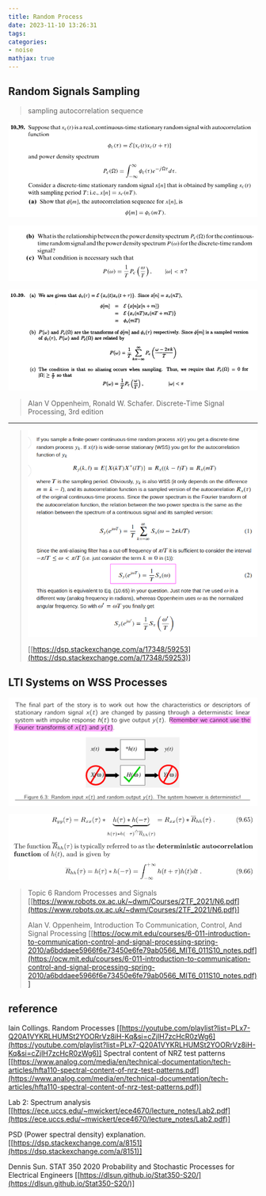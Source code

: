 ```yaml
---
title: Random Process
date: 2023-11-10 13:26:31
tags:
categories:
- noise
mathjax: true
---
```




## Random Signals Sampling

> sampling autocorrelation sequence

![image-20240428162643394](random/image-20240428162643394.png)

![image-20240428162655969](random/image-20240428162655969.png)

![image-20240428162735492](random/image-20240428162735492.png)

> Alan V Oppenheim, Ronald W. Schafer. Discrete-Time Signal Processing, 3rd edition



---

> ![image-20240428161506523](random/image-20240428161506523.png)
>
> [[https://dsp.stackexchange.com/a/17348/59253](https://dsp.stackexchange.com/a/17348/59253)]





## LTI Systems on WSS Processes

![image-20240427162827347](random/image-20240427162827347.png)

![image-20240427170024123](random/image-20240427170024123.png)



> Topic 6 Random Processes and Signals [[https://www.robots.ox.ac.uk/~dwm/Courses/2TF_2021/N6.pdf](https://www.robots.ox.ac.uk/~dwm/Courses/2TF_2021/N6.pdf)]
>
> Alan V. Oppenheim, Introduction To Communication, Control, And Signal Processing [[https://ocw.mit.edu/courses/6-011-introduction-to-communication-control-and-signal-processing-spring-2010/a6bddaee5966f6e73450e6fe79ab0566_MIT6_011S10_notes.pdf](https://ocw.mit.edu/courses/6-011-introduction-to-communication-control-and-signal-processing-spring-2010/a6bddaee5966f6e73450e6fe79ab0566_MIT6_011S10_notes.pdf)]







## reference

Iain Collings. Random Processes [[https://youtube.com/playlist?list=PLx7-Q20A1VYKRLHUMSt2YOORrVz8iH-Kq&si=cZjlH7zcHcR0zWg6](https://youtube.com/playlist?list=PLx7-Q20A1VYKRLHUMSt2YOORrVz8iH-Kq&si=cZjlH7zcHcR0zWg6)]
Spectral content of NRZ test patterns [[https://www.analog.com/media/en/technical-documentation/tech-articles/hfta110-spectral-content-of-nrz-test-patterns.pdf](https://www.analog.com/media/en/technical-documentation/tech-articles/hfta110-spectral-content-of-nrz-test-patterns.pdf)]

Lab 2: Spectrum analysis [[https://ece.uccs.edu/~mwickert/ece4670/lecture_notes/Lab2.pdf](https://ece.uccs.edu/~mwickert/ece4670/lecture_notes/Lab2.pdf)]

PSD (Power spectral density) explanation. [[https://dsp.stackexchange.com/a/8151](https://dsp.stackexchange.com/a/8151)]

Dennis Sun. STAT 350 2020 Probability and Stochastic Processes for Electrical Engineers [[https://dlsun.github.io/Stat350-S20/](https://dlsun.github.io/Stat350-S20/)]



